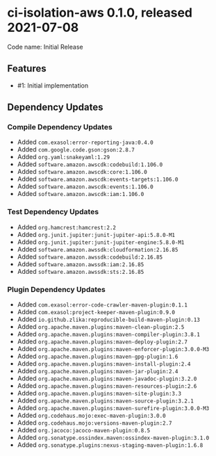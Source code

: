 # ci-isolation-aws 0.1.0, released 2021-07-08

Code name: Initial Release

## Features

* #1: Initial implementation

## Dependency Updates

### Compile Dependency Updates

* Added `com.exasol:error-reporting-java:0.4.0`
* Added `com.google.code.gson:gson:2.8.7`
* Added `org.yaml:snakeyaml:1.29`
* Added `software.amazon.awscdk:codebuild:1.106.0`
* Added `software.amazon.awscdk:core:1.106.0`
* Added `software.amazon.awscdk:events-targets:1.106.0`
* Added `software.amazon.awscdk:events:1.106.0`
* Added `software.amazon.awscdk:iam:1.106.0`

### Test Dependency Updates

* Added `org.hamcrest:hamcrest:2.2`
* Added `org.junit.jupiter:junit-jupiter-api:5.8.0-M1`
* Added `org.junit.jupiter:junit-jupiter-engine:5.8.0-M1`
* Added `software.amazon.awssdk:cloudformation:2.16.85`
* Added `software.amazon.awssdk:codebuild:2.16.85`
* Added `software.amazon.awssdk:iam:2.16.85`
* Added `software.amazon.awssdk:sts:2.16.85`

### Plugin Dependency Updates

* Added `com.exasol:error-code-crawler-maven-plugin:0.1.1`
* Added `com.exasol:project-keeper-maven-plugin:0.9.0`
* Added `io.github.zlika:reproducible-build-maven-plugin:0.13`
* Added `org.apache.maven.plugins:maven-clean-plugin:2.5`
* Added `org.apache.maven.plugins:maven-compiler-plugin:3.8.1`
* Added `org.apache.maven.plugins:maven-deploy-plugin:2.7`
* Added `org.apache.maven.plugins:maven-enforcer-plugin:3.0.0-M3`
* Added `org.apache.maven.plugins:maven-gpg-plugin:1.6`
* Added `org.apache.maven.plugins:maven-install-plugin:2.4`
* Added `org.apache.maven.plugins:maven-jar-plugin:2.4`
* Added `org.apache.maven.plugins:maven-javadoc-plugin:3.2.0`
* Added `org.apache.maven.plugins:maven-resources-plugin:2.6`
* Added `org.apache.maven.plugins:maven-site-plugin:3.3`
* Added `org.apache.maven.plugins:maven-source-plugin:3.2.1`
* Added `org.apache.maven.plugins:maven-surefire-plugin:3.0.0-M3`
* Added `org.codehaus.mojo:exec-maven-plugin:3.0.0`
* Added `org.codehaus.mojo:versions-maven-plugin:2.7`
* Added `org.jacoco:jacoco-maven-plugin:0.8.5`
* Added `org.sonatype.ossindex.maven:ossindex-maven-plugin:3.1.0`
* Added `org.sonatype.plugins:nexus-staging-maven-plugin:1.6.8`
